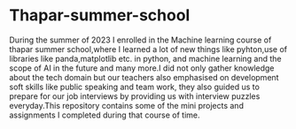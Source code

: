 # Thapar-summer-school
During the summer of 2023 I enrolled in the Machine learning course of thapar summer school,where I learned a lot of new things like pyhton,use of libraries like panda,matplotlib etc. in python, and machine learning and the scope of AI in the future and many more.I did not only gather knowledge about the tech domain but our teachers also emphasised on development soft skills like public speaking and team work, they also guided us to prepare for our job interviews by providing us with interview puzzles everyday.This repository contains some of the mini projects and assignments I completed during that course of time.
